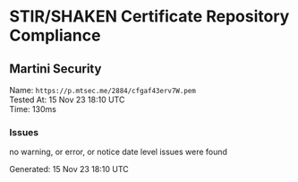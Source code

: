 # STIR/SHAKEN Certificate Repository Compliance

## Martini Security

Name: `https://p.mtsec.me/2884/cfgaf43erv7W.pem`\
Tested At: 15 Nov 23 18:10 UTC\
Time: 130ms

### Issues

no warning, or error, or notice date level issues were found

Generated: 15 Nov 23 18:10 UTC